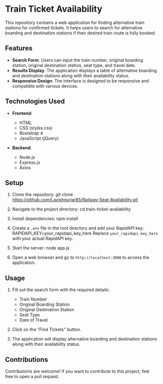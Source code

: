
# Train Ticket Availability

This repository contains a web application for finding alternative train stations for confirmed tickets. It helps users to search for alternative boarding and destination stations if their desired train route is fully booked.

## Features

- **Search Form**: Users can input the train number, original boarding station, original destination station, seat type, and travel date.
- **Results Display**: The application displays a table of alternative boarding and destination stations along with their availability status.
- **Responsive Design**: The interface is designed to be responsive and compatible with various devices.

## Technologies Used

- **Frontend**:
  - HTML
  - CSS (styles.css)
  - Bootstrap 4
  - JavaScript (jQuery)

- **Backend**:
  - Node.js
  - Express.js
  - Axios

## Setup

1. Clone the repository:
   git clone https://github.com/Lavishgurjar85/Railway-Seat-Availability.git

3. Navigate to the project directory:
cd train-ticket-availability


4. Install dependencies:
npm install


5. Create a `.env` file in the root directory and add your RapidAPI key:
RAPIDAPI_KEY=your_rapidapi_key_here
Replace `your_rapidapi_key_here` with your actual RapidAPI key.

6. Start the server:
node app.js


7. Open a web browser and go to `http://localhost:3000` to access the application.

## Usage

1. Fill out the search form with the required details:
   - Train Number
   - Original Boarding Station
   - Original Destination Station
   - Seat Type
   - Date of Travel

2. Click on the "Find Tickets" button.

3. The application will display alternative boarding and destination stations along with their availability status.

## Contributions

Contributions are welcome! If you want to contribute to this project, feel free to open a pull request.


